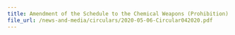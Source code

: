 ```yaml
---
title: Amendment of the Schedule to the Chemical Weapons (Prohibition) Act
file_url: /news-and-media/circulars/2020-05-06-Circular042020.pdf
---
```

